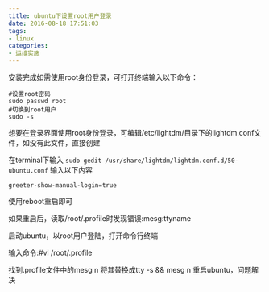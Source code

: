 ```yaml
---
title: ubuntu下设置root用户登录
date: 2016-08-18 17:51:03
tags:
- linux
categories:
- 运维实施
---
```

安装完成如需使用root身份登录，可打开终端输入以下命令：
```
#设置root密码
sudo passwd root
#切换到root用户
sudo -s
```

想要在登录界面使用root身份登录，可编辑/etc/lightdm/目录下的lightdm.conf文件，如没有此文件，直接创建

在terminal下输入
`
sudo gedit /usr/share/lightdm/lightdm.conf.d/50-ubuntu.conf
`
输入以下内容
```
greeter-show-manual-login=true
```

使用reboot重启即可


如果重启后，读取/root/.profile时发现错误:mesg:ttyname

启动ubuntu，以root用户登陆，打开命令行终端

输入命令:#vi /root/.profile

找到.profile文件中的mesg n
将其替换成tty -s && mesg n
重启ubuntu，问题解决


